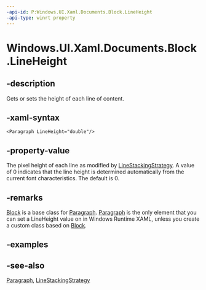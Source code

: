 ```yaml
---
-api-id: P:Windows.UI.Xaml.Documents.Block.LineHeight
-api-type: winrt property
---
```


<!-- Property syntax
public double LineHeight { get;  set; }
-->

# Windows.UI.Xaml.Documents.Block.LineHeight

## -description
Gets or sets the height of each line of content.



## -xaml-syntax
```xaml
<Paragraph LineHeight="double"/>
```


## -property-value
The pixel height of each line as modified by [LineStackingStrategy](block_linestackingstrategy.md). A value of 0 indicates that the line height is determined automatically from the current font characteristics. The default is 0.

## -remarks
[Block](block.md) is a base class for [Paragraph](paragraph.md). [Paragraph](paragraph.md) is the only element that you can set a LineHeight value on in Windows Runtime XAML, unless you create a custom class based on [Block](block.md).

## -examples

## -see-also
[Paragraph](paragraph.md), [LineStackingStrategy](block_linestackingstrategy.md)
